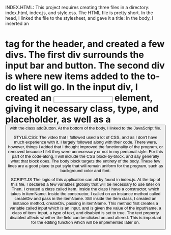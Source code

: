 INDEX.HTML:
This project requires creating three files in a directory: index.html, index.js, and style.css. The HTML file is pretty short. In the head, I linked the file to the stylesheet, and gave it a title:
In the body, I inserted an <h1> tag for the header, and created a few divs. The first div surrounds the input bar and button. The second div is where new items added to the to-do list will go. In the input div, I created an <input> element, giving it necessary class, type, and placeholder, as well as a <button> with the class addButton.
At the bottom of the body, I linked to the JavaScript file.

STYLE.CSS:
The video that I followed used a lot of CSS, and as I don't have much experience with it, I largely followed along with their code.
There were, however, things I added that I thought improved the functionality of the program, or removed because I felt they were unnecessary or not in my personal style.
For this part of the code-along, I will include the CSS block-by-block, and say generally what that block does.
The body block targets the entirety of the body. These few lines are a good place to put style that will remain uniform for the program, such as background color and font.

SCRIPT.JS
The logic of this application can all by found in index.js. At the top of this file, I declared a few variables globally that will be necessary to use later on Then, I created a class called Item.
Inside the class I have a constructor, which takes in itemName. Inside the constructor, I called on an instance method called createDiv and pass in the itemName. 
Still inside the Item class, I created an instance method, createDiv, passing in itemName. This method first creates a variable called input which is an input, and is given the value of the inputName, a class of item_input, a type of text, and disabled is set to true. 
The text property disabled affects whether the field can be clicked on and altered. This is important for the editing function which will be implemented later on.
